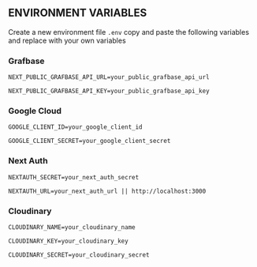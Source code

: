 ## ENVIRONMENT VARIABLES

Create a new environment file `.env` copy and paste the following variables and replace with your own variables

### Grafbase

```shell
NEXT_PUBLIC_GRAFBASE_API_URL=your_public_grafbase_api_url

NEXT_PUBLIC_GRAFBASE_API_KEY=your_public_grafbase_api_key
```

### Google Cloud

```shell
GOOGLE_CLIENT_ID=your_google_client_id

GOOGLE_CLIENT_SECRET=your_google_client_secret
```

### Next Auth

```shell
NEXTAUTH_SECRET=your_next_auth_secret

NEXTAUTH_URL=your_next_auth_url || http://localhost:3000
```

### Cloudinary

```shell
CLOUDINARY_NAME=your_cloudinary_name

CLOUDINARY_KEY=your_cloudinary_key

CLOUDINARY_SECRET=your_cloudinary_secret
```
